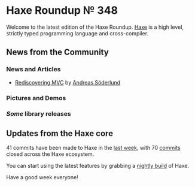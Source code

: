 [_template]: ../templates/roundup.html
[date]: / "2015-12-08 13:23:00"
[modified]: / "2015-12-08 15:30:00"
[published]: / "2015-12-08 15:30:00"
[“”]: a ""
# Haxe Roundup № 348

Welcome to the latest edition of the Haxe Roundup. [Haxe]
is a high level, strictly typed programming language and cross-compiler.
	
## News from the Community

### News and Articles

- [Rediscovering MVC][l1] by [Andreas Söderlund][tw1]

### Pictures and Demos



### _Some_ library releases



## Updates from the Haxe core

41 commits have been made to Haxe in the [last week], with 
70 [commits] closed across the Haxe ecosystem.



You can start using the latest features by grabbing a [nightly build] of Haxe.

Have a good week everyone!

[Haxe]: http://haxe.org/?utm_source=haxe.io "Haxe.org"
[nightly build]: http://build.haxe.org "Nightly Haxe Build"
[last week]: https://github.com/issues?utf8=%E2%9C%93&q=closed%3A2015-12-07..2015-12-14+org%3Ahaxefoundation+is%3Aclosed+ "Haxe Compiler commits from the last week"
[commits]: https://github.com/issues?utf8=%E2%9C%93&q=org%3Ahaxefoundation+org%3Aopenfl+org%3Asnowkit+org%3AKTXSoftware+org%3Ahaxeflixel+org%3Ahaxepunk+org%3Anmehost+is%3Aclosed+closed%3A2015-12-07..2015-12-14+ "Commits closed across the Haxe ecosystem"

[tw1]: https://twitter.com/thedciguy "@thedciguy"
	
[l1]: https://groups.google.com/forum/#!msg/haxelang/Ilng2R6SHZg/_rrZ7hxhCgAJ "Rediscovering MVC"